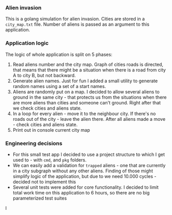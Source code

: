 ### Alien invasion
This is a golang simulation for alien invasion.
Cities are stored in a `city_map.txt` file. Number of aliens is passed as an argument to this application.

### Application logic
The logic of whole application is split on 5 phases:
1. Read aliens number and the city map. Graph of cities roads is directed, that means that there might be a situation when
there is a road from city A to city B, but not backward.
2. Generate alien names. Just for fun I added a small utility to generate random names using a set of a start names.
3. Aliens are randomly put on a map. I decided to allow several aliens to ground in the same city - that protects 
us from the situations when there are more aliens than cities and someone can't ground. Right after that we check 
cities and aliens state. 
4. In a loop for every alien - move it to the neighbour city. If there's no roads out of the city - leave the alien there.
After all aliens made a move - check cities and aliens state.
5. Print out in console current city map

### Engineering decisions
- For this small test app I decided to use a project structure to which I get used to  -  with `cmd`, and `pkg` folders.
- We can easily add a validation for `trapped` aliens - one that are currently in a city subgraph without any other aliens.
Finding of those might simplify logic of the application, but due to we need 10.000 cycles - decided not to implement this
- Several unit tests were added for core functionality. I decided to limit total work time on this application to 6 hours, so 
there are no big parameterized test suites

I
